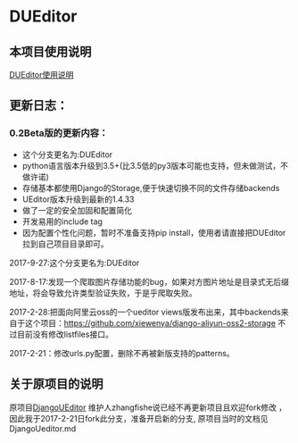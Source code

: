 # DUEditor

## 本项目使用说明

[DUEditor使用说明](https://github.com/dhcn/DUEditor/blob/master/DUEditor/readme.md)


## 更新日志：
### 0.2Beta版的更新内容：
- 这个分支更名为:DUEditor
- python语言版本升级到3.5+(比3.5低的py3版本可能也支持，但未做测试，不做许诺)
- 存储基本都使用Django的Storage,便于快速切换不同的文件存储backends
- UEditor版本升级到最新的1.4.33
- 做了一定的安全加固和配置简化
- 开发易用的include tag
- 因为配置个性化问题，暂时不准备支持pip install，使用者请直接把DUEditor拉到自己项目目录即可。

2017-9-27:这个分支更名为:DUEditor

2017-8-17:发现一个爬取图片存储功能的bug，如果对方图片地址是目录式无后缀地址，将会导致允许类型验证失败，于是乎爬取失败。

2017-2-28:把面向阿里云oss的一个ueditor views版发布出来，其中backends来自于这个项目：https://github.com/xiewenya/django-aliyun-oss2-storage 不过目前没有修改listfiles接口。

2017-2-21：修改urls.py配置，删除不再被新版支持的patterns。


## 关于原项目的说明
原项目[DjangoUEditor](https://github.com/zhangfisher/DjangoUeditor) 维护人zhangfishe说已经不再更新项目且欢迎fork修改 ，因此我于2017-2-21日fork此分支，准备开启新的分支,
原项目当时的文档见DjangoUeditor.md
